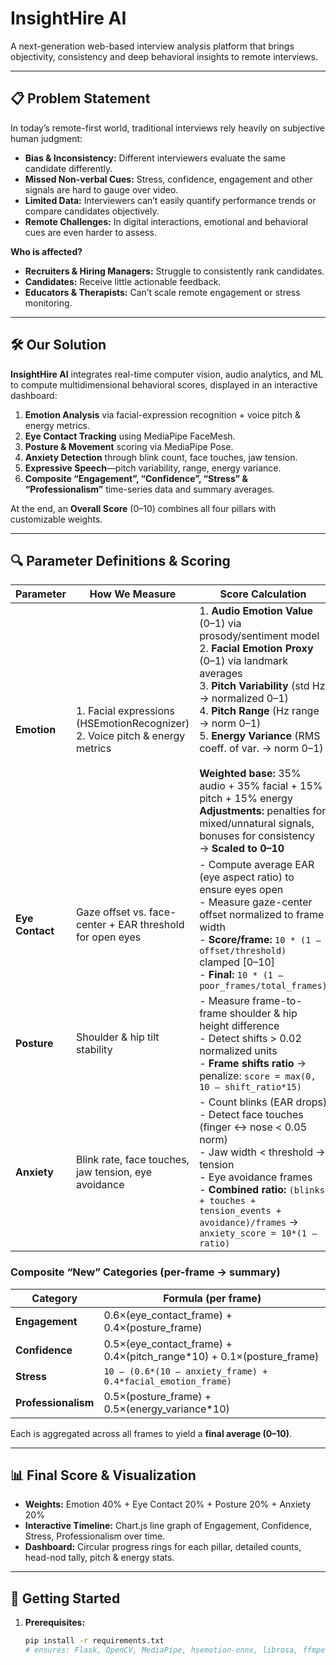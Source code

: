 # InsightHire AI

A next-generation web-based interview analysis platform that brings objectivity, consistency and deep behavioral insights to remote interviews.

---

## 📋 Problem Statement

In today’s remote-first world, traditional interviews rely heavily on subjective human judgment:

- **Bias & Inconsistency:** Different interviewers evaluate the same candidate differently.  
- **Missed Non-verbal Cues:** Stress, confidence, engagement and other signals are hard to gauge over video.  
- **Limited Data:** Interviewers can’t easily quantify performance trends or compare candidates objectively.  
- **Remote Challenges:** In digital interactions, emotional and behavioral cues are even harder to assess.

**Who is affected?**  
- **Recruiters & Hiring Managers:** Struggle to consistently rank candidates.  
- **Candidates:** Receive little actionable feedback.  
- **Educators & Therapists:** Can’t scale remote engagement or stress monitoring.

---

## 🛠 Our Solution

**InsightHire AI** integrates real-time computer vision, audio analytics, and ML to compute multidimensional behavioral scores, displayed in an interactive dashboard:

1. **Emotion Analysis** via facial-expression recognition + voice pitch & energy metrics.  
2. **Eye Contact Tracking** using MediaPipe FaceMesh.  
3. **Posture & Movement** scoring via MediaPipe Pose.  
4. **Anxiety Detection** through blink count, face touches, jaw tension.  
5. **Expressive Speech**—pitch variability, range, energy variance.  
6. **Composite “Engagement”, “Confidence”, “Stress” & “Professionalism”** time-series data and summary averages.  

At the end, an **Overall Score** (0–10) combines all four pillars with customizable weights.

---

## 🔍 Parameter Definitions & Scoring

| **Parameter**        | **How We Measure**                                                            | **Score Calculation**                                                                                           |
|----------------------|--------------------------------------------------------------------------------|-----------------------------------------------------------------------------------------------------------------|
| **Emotion**          | 1. Facial expressions (HSEmotionRecognizer)<br>2. Voice pitch & energy metrics  | 1. **Audio Emotion Value** (0–1) via prosody/sentiment model<br>2. **Facial Emotion Proxy** (0–1) via landmark averages<br>3. **Pitch Variability** (std Hz → normalized 0–1)<br>4. **Pitch Range** (Hz range → norm 0–1)<br>5. **Energy Variance** (RMS coeff. of var. → norm 0–1)<br><br>**Weighted base:** 35% audio + 35% facial + 15% pitch + 15% energy<br>**Adjustments:** penalties for mixed/unnatural signals, bonuses for consistency<br>→ **Scaled to 0–10** |
| **Eye Contact**      | Gaze offset vs. face-center + EAR threshold for open eyes                      | - Compute average EAR (eye aspect ratio) to ensure eyes open<br>- Measure gaze-center offset normalized to frame width<br>- **Score/frame:** `10 * (1 – offset/threshold)` clamped [0–10]<br>- **Final:** `10 * (1 – poor_frames/total_frames)`                      |
| **Posture**          | Shoulder & hip tilt stability                                                   | - Measure frame-to-frame shoulder & hip height difference<br>- Detect shifts > 0.02 normalized units<br>- **Frame shifts ratio** → penalize: `score = max(0, 10 – shift_ratio*15)` |
| **Anxiety**          | Blink rate, face touches, jaw tension, eye avoidance                            | - Count blinks (EAR drops)<br>- Detect face touches (finger ↔ nose < 0.05 norm)<br>- Jaw width < threshold → tension<br>- Eye avoidance frames<br>- **Combined ratio:** `(blinks + touches + tension_events + avoidance)/frames` → `anxiety_score = 10*(1 – ratio)` |

### Composite “New” Categories (per-frame → summary)

| Category         | Formula (per frame)                                                                                                 |
|------------------|----------------------------------------------------------------------------------------------------------------------|
| **Engagement**   | 0.6×(eye_contact_frame) + 0.4×(posture_frame)                                                                        |
| **Confidence**   | 0.5×(eye_contact_frame) + 0.4×(pitch_range*10) + 0.1×(posture_frame)                                                 |
| **Stress**       | `10 – (0.6*(10 – anxiety_frame) + 0.4*facial_emotion_frame)`                                                         |
| **Professionalism** | 0.5×(posture_frame) + 0.5×(energy_variance*10)                                                                   |

Each is aggregated across all frames to yield a **final average (0–10)**.

---

## 📊 Final Score & Visualization

- **Weights:** Emotion 40% + Eye Contact 20% + Posture 20% + Anxiety 20%  
- **Interactive Timeline:** Chart.js line graph of Engagement, Confidence, Stress, Professionalism over time.  
- **Dashboard:** Circular progress rings for each pillar, detailed counts, head-nod tally, pitch & energy stats.

---

## 🚀 Getting Started

1. **Prerequisites:**  
   ```bash
   pip install -r requirements.txt
   # ensures: Flask, OpenCV, MediaPipe, hsemotion-onnx, librosa, ffmpeg…
